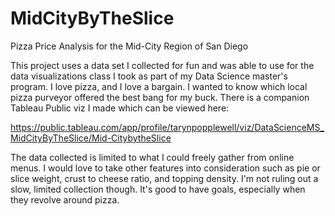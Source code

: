 # MidCityByTheSlice
Pizza Price Analysis for the Mid-City Region of San Diego

This project uses a data set I collected for fun and was able to use for the data visualizations class I took as part of my Data Science master's program. I love pizza, and I love a bargain. I wanted to know which local pizza purveyor offered the best bang for my buck. There is a companion Tableau Public viz I made which can be viewed here: 

https://public.tableau.com/app/profile/tarynpopplewell/viz/DataScienceMS_MidCityByTheSlice/Mid-CitybytheSlice

The data collected is limited to what I could freely gather from online menus. I would love to take other features into consideration such as pie or slice weight, crust to cheese ratio, and topping density. I'm not ruling out a slow, limited collection though. It's good to have goals, especially when they revolve around pizza.
